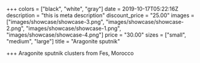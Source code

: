 +++
colors = ["black", "white", "gray"]
date = 2019-10-17T05:22:16Z
description = "this is meta description"
discount_price = "25.00"
images = ["images/showcase/showcase-3.png", "images/showcase/showcase-2.png", "images/showcase/showcase-1.png", "images/showcase/showcase-4.png"]
price = "30.00"
sizes = ["small", "medium", "large"]
title = "Aragonite sputnik"

+++
Aragonite sputnik clusters from Fes, Morocco